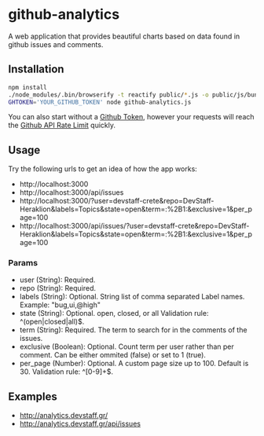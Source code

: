 # github-analytics
A web application that provides beautiful charts based on data found in github issues and comments.

## Installation
```bash
npm install
./node_modules/.bin/browserify -t reactify public/*.js -o public/js/bundle.js
GHTOKEN='YOUR_GITHUB_TOKEN' node github-analytics.js
```
You can also start without a [Github Token](https://help.github.com/articles/creating-an-access-token-for-command-line-use/), however your requests will reach the [Github API Rate Limit](https://developer.github.com/v3/#rate-limiting) quickly.

## Usage
Try the following urls to get an idea of how the app works:
* http://localhost:3000
* http://localhost:3000/api/issues
* http://localhost:3000/?user=devstaff-crete&repo=DevStaff-Heraklion&labels=Topics&state=open&term=:%2B1:&exclusive=1&per_page=100
* http://localhost:3000/api/issues/?user=devstaff-crete&repo=DevStaff-Heraklion&labels=Topics&state=open&term=:%2B1:&exclusive=1&per_page=100

### Params
* user (String): Required.
* repo (String): Required.
* labels (String): Optional. String list of comma separated Label names. Example: "bug,ui,@high"
* state (String): Optional. open, closed, or all Validation rule: ^(open|closed|all)$.
* term (String): Required. The term to search for in the comments of the issues.
* exclusive (Boolean): Optional. Count term per user rather than per comment. Can be either ommited (false) or set to 1 (true).
* per_page (Number): Optional. A custom page size up to 100. Default is 30. Validation rule: ^[0-9]+$.

## Examples
* http://analytics.devstaff.gr/
* http://analytics.devstaff.gr/api/issues
